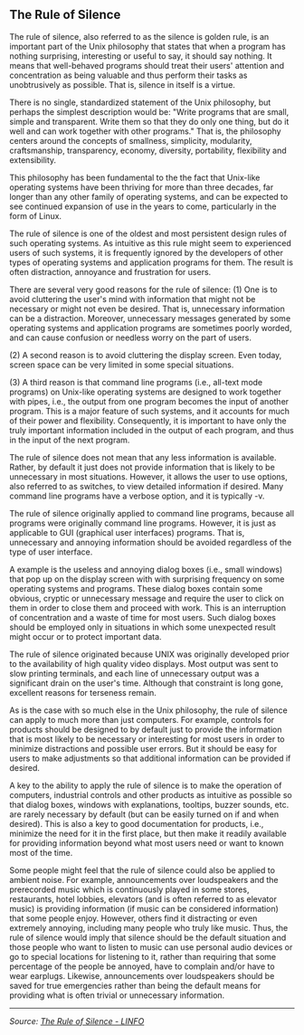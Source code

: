 ## The Rule of Silence
    
The rule of silence, also referred to as the silence is golden rule, is an important part of the Unix philosophy that states that when a program has nothing surprising, interesting or useful to say, it should say nothing. It means that well-behaved programs should treat their users' attention and concentration as being valuable and thus perform their tasks as unobtrusively as possible. That is, silence in itself is a virtue.

There is no single, standardized statement of the Unix philosophy, but perhaps the simplest description would be: "Write programs that are small, simple and transparent. Write them so that they do only one thing, but do it well and can work together with other programs." That is, the philosophy centers around the concepts of smallness, simplicity, modularity, craftsmanship, transparency, economy, diversity, portability, flexibility and extensibility.

This philosophy has been fundamental to the the fact that Unix-like operating systems have been thriving for more than three decades, far longer than any other family of operating systems, and can be expected to see continued expansion of use in the years to come, particularly in the form of Linux.

The rule of silence is one of the oldest and most persistent design rules of such operating systems. As intuitive as this rule might seem to experienced users of such systems, it is frequently ignored by the developers of other types of operating systems and application programs for them. The result is often distraction, annoyance and frustration for users.

There are several very good reasons for the rule of silence: (1) One is to avoid cluttering the user's mind with information that might not be necessary or might not even be desired. That is, unnecessary information can be a distraction. Moreover, unnecessary messages generated by some operating systems and application programs are sometimes poorly worded, and can cause confusion or needless worry on the part of users.

(2) A second reason is to avoid cluttering the display screen. Even today, screen space can be very limited in some special situations.

(3) A third reason is that command line programs (i.e., all-text mode programs) on Unix-like operating systems are designed to work together with pipes, i.e., the output from one program becomes the input of another program. This is a major feature of such systems, and it accounts for much of their power and flexibility. Consequently, it is important to have only the truly important information included in the output of each program, and thus in the input of the next program.

The rule of silence does not mean that any less information is available. Rather, by default it just does not provide information that is likely to be unnecessary in most situations. However, it allows the user to use options, also referred to as switches, to view detailed information if desired. Many command line programs have a verbose option, and it is typically -v.

The rule of silence originally applied to command line programs, because all programs were originally command line programs. However, it is just as applicable to GUI (graphical user interfaces) programs. That is, unnecessary and annoying information should be avoided regardless of the type of user interface.

A example is the useless and annoying dialog boxes (i.e., small windows) that pop up on the display screen with with surprising frequency on some operating systems and programs. These dialog boxes contain some obvious, cryptic or unnecessary message and require the user to click on them in order to close them and proceed with work. This is an interruption of concentration and a waste of time for most users. Such dialog boxes should be employed only in situations in which some unexpected result might occur or to protect important data.

The rule of silence originated because UNIX was originally developed prior to the availability of high quality video displays. Most output was sent to slow printing terminals, and each line of unnecessary output was a significant drain on the user's time. Although that constraint is long gone, excellent reasons for terseness remain.

As is the case with so much else in the Unix philosophy, the rule of silence can apply to much more than just computers. For example, controls for products should be designed to by default just to provide the information that is most likely to be necessary or interesting for most users in order to minimize distractions and possible user errors. But it should be easy for users to make adjustments so that additional information can be provided if desired.

A key to the ability to apply the rule of silence is to make the operation of computers, industrial controls and other products as intuitive as possible so that dialog boxes, windows with explanations, tooltips, buzzer sounds, etc. are rarely necessary by default (but can be easily turned on if and when desired). This is also a key to good documentation for products, i.e., minimize the need for it in the first place, but then make it readily available for providing information beyond what most users need or want to known most of the time.

Some people might feel that the rule of silence could also be applied to ambient noise. For example, announcements over loudspeakers and the prerecorded music which is continuously played in some stores, restaurants, hotel lobbies, elevators (and is often referred to as elevator music) is providing information (if music can be considered information) that some people enjoy. However, others find it distracting or even extremely annoying, including many people who truly like music. Thus, the rule of silence would imply that silence should be the default situation and those people who want to listen to music can use personal audio devices or go to special locations for listening to it, rather than requiring that some percentage of the people be annoyed, have to complain and/or have to wear earplugs. Likewise, announcements over loudspeakers should be saved for true emergencies rather than being the default means for providing what is often trivial or unnecessary information.



---

_Source: [The Rule of Silence - LINFO](http://www.linfo.org/rule_of_silence.html)_
